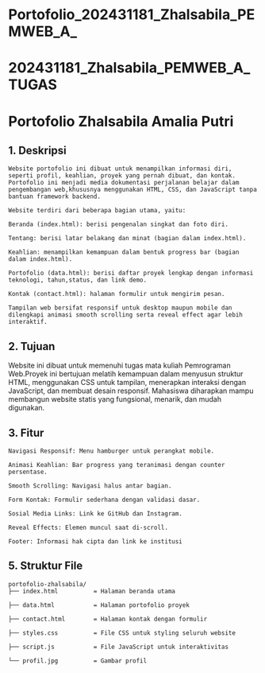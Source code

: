 # Portofolio_202431181_Zhalsabila_PEMWEB_A_
# 202431181_Zhalsabila_PEMWEB_A_TUGAS

# Portofolio Zhalsabila Amalia Putri

## 1. Deskripsi

    Website portofolio ini dibuat untuk menampilkan informasi diri, seperti profil, keahlian, proyek yang pernah dibuat, dan kontak.
    Portofolio ini menjadi media dokumentasi perjalanan belajar dalam pengembangan web,khususnya menggunakan HTML, CSS, dan JavaScript tanpa bantuan framework backend.

    Website terdiri dari beberapa bagian utama, yaitu:

    Beranda (index.html): berisi pengenalan singkat dan foto diri.

    Tentang: berisi latar belakang dan minat (bagian dalam index.html).

    Keahlian: menampilkan kemampuan dalam bentuk progress bar (bagian dalam index.html).

    Portofolio (data.html): berisi daftar proyek lengkap dengan informasi teknologi, tahun,status, dan link demo.

    Kontak (contact.html): halaman formulir untuk mengirim pesan.

    Tampilan web bersifat responsif untuk desktop maupun mobile dan dilengkapi animasi smooth scrolling serta reveal effect agar lebih interaktif.

## 2. Tujuan 

   Website ini dibuat untuk memenuhi tugas mata kuliah Pemrograman Web.Proyek ini bertujuan melatih kemampuan dalam menyusun struktur HTML, menggunakan CSS untuk tampilan, menerapkan interaksi dengan JavaScript,     dan membuat desain responsif. Mahasiswa diharapkan mampu membangun website statis yang fungsional, menarik, dan mudah digunakan.

## 3. Fitur

    Navigasi Responsif: Menu hamburger untuk perangkat mobile.
   
    Animasi Keahlian: Bar progress yang teranimasi dengan counter persentase.
   
    Smooth Scrolling: Navigasi halus antar bagian.
   
    Form Kontak: Formulir sederhana dengan validasi dasar.
   
    Sosial Media Links: Link ke GitHub dan Instagram.
   
    Reveal Effects: Elemen muncul saat di-scroll.
   
    Footer: Informasi hak cipta dan link ke institusi

## 5. Struktur File

    portofolio-zhalsabila/
    ├── index.html          = Halaman beranda utama
   
    ├── data.html           = Halaman portofolio proyek
   
    ├── contact.html        = Halaman kontak dengan formulir
   
    ├── styles.css          = File CSS untuk styling seluruh website
   
    ├── script.js           = File JavaScript untuk interaktivitas
   
    └── profil.jpg          = Gambar profil 
